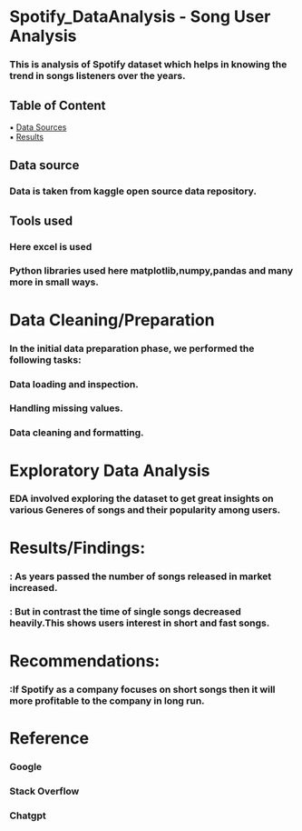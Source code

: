 # Spotify_DataAnalysis - Song User Analysis
### This is analysis of Spotify dataset which helps in knowing the trend in songs listeners over the years.
## Table of Content
▪️ [Data Sources](#Data-source)  
▪️ [Results](#Results/Findings)
## Data source 
### Data is taken from kaggle open source data repository.
## Tools used 
### Here excel is used 
### Python libraries used here matplotlib,numpy,pandas and many more in small ways.
# Data Cleaning/Preparation
### In the initial data preparation phase, we performed the following tasks:
### Data loading and inspection.
### Handling missing values.
### Data cleaning and formatting.
# Exploratory Data Analysis
### EDA involved exploring the dataset to get great insights on various Generes of songs and their popularity among users.
# Results/Findings:
### : As years passed the number of songs released in market increased.
### : But in contrast the time of single songs decreased heavily.This shows users interest in short and fast songs.
# Recommendations:
### :If Spotify as a company focuses on short songs then it will more profitable to the company in long run.
# Reference 
### Google 
### Stack Overflow 
### Chatgpt
